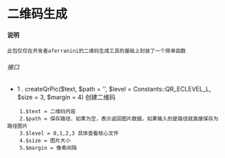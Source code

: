 # 二维码生成

#### 说明
    此包仅仅在开发者aferranini的二维码生成工具的基础上封装了一个简单函数
###### 接口
* 1 . createQrPic($text, $path = '', $level = Constants::QR_ECLEVEL_L, $size = 3, $margin = 4) 创建二维码
```
    1.$text = 二维码内容
    2.$path = 保存路径，如果为空，表示返回图片数据，如果输入的是路径就直接保存为路径图片
    3.$level = 0,1,2,3 具体查看核心文件
    4.$size = 图片大小
    5.$margin = 像素间隔
```
 
